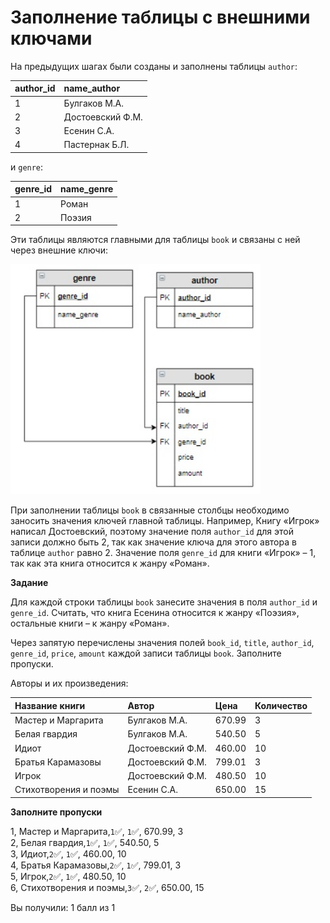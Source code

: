 # Заполнение таблицы с внешними ключами

На предыдущих шагах были созданы и заполнены таблицы `author`:

| **author_id** | **name_author**  |
|:--------------|:-----------------|
| 1             | Булгаков М.А.    |
| 2             | Достоевский Ф.М. |
| 3             | Есенин С.А.      |
| 4             | Пастернак Б.Л.   |

и `genre`:

| **genre_id** | **name_genre** |
|:-------------|:---------------|
| 1            | Роман          |
| 2            | Поэзия         |

Эти таблицы являются главными для таблицы `book` и связаны с ней через внешние ключи:

<p float="left">
<img src="cx1.jpg" width="400" />
</p>

При заполнении таблицы `book` в связанные столбцы необходимо заносить значения ключей главной таблицы. Например, Книгу «Игрок» написал Достоевский, поэтому значение поля `author_id` для этой записи должно быть 2, так как значение ключа для этого автора в таблице `author` равно 2. Значение поля `genre_id` для книги «Игрок» – 1, так как эта книга относится к жанру «Роман».

**Задание**

Для каждой строки таблицы `book` занесите значения в поля `author_id` и `genre_id`. Считать, что книга Есенина относится к жанру «Поэзия», остальные книги – к жанру «Роман».

Через запятую перечислены значения полей `book_id`, `title`, `author_id`, `genre_id`, `price`, `amount` каждой записи таблицы `book`. Заполните пропуски.

Авторы и их произведения:

| **Название книги**    | **Автор**        | **Цена**  | **Количество** |
|:----------------------|:-----------------|:----------|:---------------|
| Мастер и Маргарита    | Булгаков М.А.    | 670.99    | 3              |
| Белая гвардия         | Булгаков М.А.    | 540.50    | 5              |
| Идиот                 | Достоевский Ф.М. | 460.00    | 10             |
| Братья Карамазовы     | Достоевский Ф.М. | 799.01    | 3              |
| Игрок                 | Достоевский Ф.М. | 480.50    | 10             |
| Стихотворения и поэмы | Есенин С.А.      | 650.00    | 15             |

**Заполните пропуски**

1, Мастер и Маргарита,`1`✅, `1`✅, 670.99, 3<br>
2, Белая гвардия,`1`✅, `1`✅, 540.50, 5<br>
3, Идиот,`2`✅, `1`✅, 460.00, 10<br>
4, Братья Карамазовы,`2`✅, `1`✅, 799.01, 3<br>
5, Игрок,`2`✅, `1`✅, 480.50, 10<br>
6, Стихотворения и поэмы,`3`✅, `2`✅, 650.00, 15

Вы получили: 1 балл из 1

